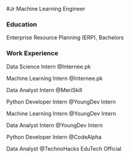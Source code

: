 #Jr Machine Learning Engineer

### Education
Enterprise Resource Planning (ERP), Bachelors

### Work Experience
Data Science Intern @Internee.pk

Machine Learning Intern @Internee.pk

Data Analyst Intern @MeriSkill

Python Developer Intern @YoungDev Intern

Machine Learning Intern @YoungDev Intern

Data Analyst Intern @YoungDev Intern

Python Developer Intern @CodeAlpha

Data Analyst @TechnoHacks EduTech Official
